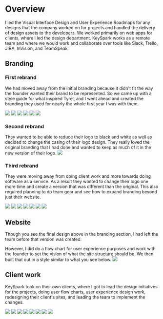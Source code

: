 # Overview

I led the Visual Interface Design and User Experience Roadmaps for any designs that the company worked on for projects and handled the delivery of design assets to the developers. We worked primarily on web apps for clients, where I led the design department. KeySpark works as a remote team and where we would work and collaborate over tools like Slack, Trello, JIRA, InVision, and TeamSpeak

## Branding

### First rebrand

We had moved away from the initial branding because it didn't fit the way the founder wanted their brand to be represented. So we came up with a style guide for what inspired Tyrel, and I went ahead and created the branding they used for nearly the whole first year I was with them.

![](/assets/img/work/ks/2-keyspark-old-logo-darian-rosebrook-brand-identity-designer-logo-design-seattle-wa.png)
![](/assets/img/work/ks/3-old-keyspark-logo-darian-rosebrook-brand-identity-designer-logo-design-seattle-wa.png)
![](/assets/img/work/ks/4-old-brand-identity-illustrations-keyspark-darian-rosebrook-brand-identity-designer-logo-design-seattle-wa.png)
![](/assets/img/work/ks/5-old-keyspark-service-illustrations-darian-rosebrook-brand-identity-designer-logo-design-seattle-wa.png)
![](/assets/img/work/ks/6-old-keyspark-service-illustration-pen-tool-darian-rosebrook-brand-identity-designer-logo-design-seattle-wa.png)
![](/assets/img/work/ks/7-old-keyspark-service-illustration-icons-darian-rosebrook-brand-identity-designer-logo-design-seattle-wa.png)

### Second rebrand

They wanted to be able to reduce their logo to black and white as well as decided to change the casing of their logo design. They really loved the original branding that I had done and wanted to keep as much of it in the new version of their logo.
![](/assets/img/work/ks/8-old-keyspark-logo-redesign-darian-rosebrook-brand-identity-designer-logo-design-seattle-wa.png)

### Third rebrand

They were moving away from doing client work and more towards doing software as a service. As a result they wanted to change their logo one more time and create a version that was different than the original. This also required planning to do team gear and see how to expand branding beyond just their website.

![](/assets/img/work/ks/9-keyspark-logo-redesign-spark-logo-darian-rosebrook-brand-identity-designer-logo-design-seattle-wa.png)
![](/assets/img/work/ks/10-logo-redesign-keyspark-logo-darian-rosebrook-brand-identity-designer-logo-design-seattle-wa.png)
![](/assets/img/work/ks/11-keyspark-logo-business-card-brand-identity-darian-rosebrook-brand-identity-designer-logo-design-seattle-wa.png)
![](/assets/img/work/ks/12-keyspark-logo-redesign-t-shirt-darian-rosebrook-brand-identity-designer-logo-design-seattle-wa.png)
![](/assets/img/work/ks/13-keyspark-branding-logo-redesign-darian-rosebrook-brand-identity-designer-logo-design-seattle-wa.png)
![](/assets/img/work/ks/14-keyspark-logo-brand-colors-darian-rosebrook-brand-identity-designer-logo-design-seattle-wa.png)
![](/assets/img/work/ks/15-keyspark-logo-in-web-branding-darian-rosebrook-brand-identity-designer-logo-design-seattle-wa.png)

## Website

Though you see the final design above in the branding section, I had left the team before that version was created.

However, I did do a flow chart for user experience purposes and work with the founder to set the vision of what the site structure should be. We then built that out in a style similar to what you see below.
![](/assets/img/work/ks/16-website-architecture-and-website-redesign-darian-rosebrook-brand-identity-designer-logo-design-seattle-wa.png)

## Client work

KeySpark took on their own clients, where I got to lead the design initiatives for the projects, doing user flow charts, user experience design work, redesigning their client's sites, and leading the team to implement the changes.

![](/assets/img/work/ks/17-burning-meter-website-architecture-map-user-experience-map-darian-rosebrook-brand-identity-designer-logo-design-seattle-wa.png)
![](/assets/img/work/ks/18-stranded-deep-landing-page-redesign-darian-rosebrook-brand-identity-designer-logo-design-seattle-wa.png)
![](/assets/img/work/ks/19-early-stranded-deep-landing-page-redesign-darian-rosebrook-brand-identity-designer-logo-design-seattle-wa.png)
![](/assets/img/work/ks/20-early-retros-esports-bar-logo-design-darian-rosebrook-brand-identity-designer-logo-design-seattle-wa.png)
![](/assets/img/work/ks/21-burning-meter-styleguide-web-component-design-darian-rosebrook-brand-identity-designer-logo-design-seattle-wa.png)
![](/assets/img/work/ks/22-burning-meter-settings-page-redesign-web-design-darian-rosebrook-brand-identity-designer-logo-design-seattle-wa.png)
![](/assets/img/work/ks/23-burning-meter-settings-pages-redesign-web-design-darian-rosebrook-brand-identity-designer-logo-design-seattle-wa.png)
![](/assets/img/work/ks/24-burning-meter-website-redesign-settings-page-redesign-darian-rosebrook-brand-identity-designer-logo-design-seattle-wa.png)
